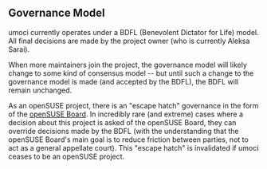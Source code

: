## Governance Model ##

umoci currently operates under a BDFL (Benevolent Dictator for Life) model. All
final decisions are made by the project owner (who is currently Aleksa Sarai).

When more maintainers join the project, the governance model will likely change
to some kind of consensus model -- but until such a change to the governance
model is made (and accepted by the BDFL), the BDFL will remain unchanged.

As an openSUSE project, there is an "escape hatch" governance in the form of
the [openSUSE Board][openSUSE-board]. In incredibly rare (and extreme) cases
where a decision about this project is asked of the openSUSE Board, they can
override decisions made by the BDFL (with the understanding that the openSUSE
Board's main goal is to reduce friction between parties, not to act as a
general appellate court). This "escape hatch" is invalidated if umoci ceases to
be an openSUSE project.

[openSUSE-board]: https://en.opensuse.org/openSUSE:Board
